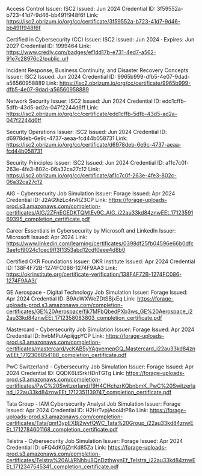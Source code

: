 Access Control
Issuer: ISC2
Issued: Jun 2024
Credential ID: 3f59552a-b723-41d7-9d46-bb491f948f6f
Link: https://isc2.obrizum.io/org/cc/certificate/3f59552a-b723-41d7-9d46-bb491f948f6f

Certified in Cybersecurity (CC)
Issuer: ISC2
Issued: Jun 2024 · Expires: Jun 2027
Credential ID: 1999464
Link: https://www.credly.com/badges/ef1dd17b-e731-4ed7-a562-91e7c28976c2/public_url

Incident Response, Business Continuity, and Disaster Recovery Concepts
Issuer: ISC2
Issued: Jun 2024
Credential ID: 9965b999-dfb5-4e07-9dad-a56560958889
Link: https://isc2.obrizum.io/org/cc/certificate/9965b999-dfb5-4e07-9dad-a56560958889

Network Security
Issuer: ISC2
Issued: Jun 2024
Credential ID: edd1cffb-5dfb-43d5-ad2a-047f2244d6ff
Link: https://isc2.obrizum.io/org/cc/certificate/edd1cffb-5dfb-43d5-ad2a-047f2244d6ff

Security Operations
Issuer: ISC2
Issued: Jun 2024
Credential ID: d6978deb-6e9c-4737-aeaa-fcd44b058731
Link: https://isc2.obrizum.io/org/cc/certificate/d6978deb-6e9c-4737-aeaa-fcd44b058731

Security Principles
Issuer: ISC2
Issued: Jun 2024
Credential ID: af1c7c0f-263e-4fe3-802c-06a32ca27c12
Link: https://isc2.obrizum.io/org/cc/certificate/af1c7c0f-263e-4fe3-802c-06a32ca27c12

AIG - Cybersecurity Job Simulation
Issuer: Forage
Issued: Apr 2024
Credential ID: J2AG9izLc4n4tZ3CP
Link: https://forage-uploads-prod.s3.amazonaws.com/completion-certificates/AIG/2ZFnEGEDKTQMtEv9C_AIG_i22au33kd84znwEEt_1712359169395_completion_certificate.pdf

Career Essentials in Cybersecurity by Microsoft and LinkedIn
Issuer: Microsoft
Issued: Apr 2024
Link: https://www.linkedin.com/learning/certificates/0398df25fb04596e66b0dfc3aefcf9024c1cec9ff3f1353abd12cdf0eee4d8b0

Certified OKR Foundations
Issuer: OKR Institute
Issued: Apr 2024
Credential ID: 138F4F72B-1274FC086-1274F9AA3
Link: https://okrinstitute.org/certificate-verification/138F4F72B-1274FC086-1274F9AA3/

GE Aerospace - Digital Technology Job Simulation
Issuer: Forage
Issued: Apr 2024
Credential ID: B9AoWXWeZDtSBjxEq
Link: https://forage-uploads-prod.s3.amazonaws.com/completion-certificates/GE%20Aerospace/fjk7MFbQbedPXb3ws_GE%20Aerospace_i22au33kd84znwEEt_1712358083803_completion_certificate.pdf

Mastercard - Cybersecurity Job Simulation
Issuer: Forage
Issued: Apr 2024
Credential ID: hvbMPutApiijgpYCP
Link: https://forage-uploads-prod.s3.amazonaws.com/completion-certificates/mastercard/vcKAB5yYAgvemepGQ_Mastercard_i22au33kd84znwEEt_1712306854188_completion_certificate.pdf

PwC Switzerland - Cybersecurity Job Simulation
Issuer: Forage
Issued: Apr 2024
Credential ID: QQDK6LtSrkHDnTGTg
Link: https://forage-uploads-prod.s3.amazonaws.com/completion-certificates/PwC%20Switzerland/f9H4CHchzrKQbnbmK_PwC%20Switzerland_i22au33kd84znwEEt_1712351139747_completion_certificate.pdf

Tata Group - IAM Cybersecurity Analyst Job Simulation
Issuer: Forage
Issued: Apr 2024
Credential ID: H2HrTvpjAooi4tP8o
Link: https://forage-uploads-prod.s3.amazonaws.com/completion-certificates/Tata/gmf3ypEXBj2wvfQWC_Tata%20Group_i22au33kd84znwEEt_1712784601168_completion_certificate.pdf

Telstra - Cybersecurity Job Simulation
Issuer: Forage
Issued: Apr 2024
Credential ID: oFQ4dKGjZrtKd85Za
Link: https://forage-uploads-prod.s3.amazonaws.com/completion-certificates/Telstra%20AU/RNhbu8QnDzthwynEf_Telstra_i22au33kd84znwEEt_1712347545341_completion_certificate.pdf

